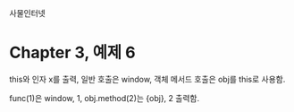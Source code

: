 
사물인터넷

Chapter 3, 예제 6
================================

this와 인자 x를 출력, 일반 호출은 window, 객체 메서드 호출은 obj를 this로 사용함.

func(1)은 window, 1, obj.method(2)는 {obj}, 2 출력함.